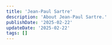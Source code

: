 ```yaml
---
title: 'Jean-Paul Sartre'
description: 'About Jean-Paul Sartre.'
publishDate: '2025-02-22'
updateDate: '2025-02-22'
tags: []
---
```

